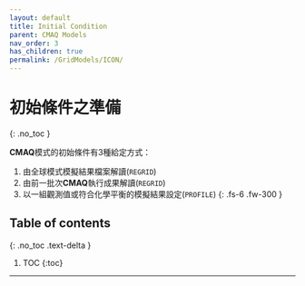 ```yaml
---
layout: default
title: Initial Condition
parent: CMAQ Models
nav_order: 3
has_children: true
permalink: /GridModels/ICON/
---
```


# 初始條件之準備
{: .no_toc }

**CMAQ**模式的初始條件有3種給定方式：
1. 由全球模式模擬結果檔案解讀(`REGRID`)
1. 由前一批次**CMAQ**執行成果解讀(`REGRID`)
1. 以一組觀測值或符合化學平衡的模擬結果設定(`PROFILE`)
{: .fs-6 .fw-300 }

## Table of contents
{: .no_toc .text-delta }

1. TOC
{:toc}

---




